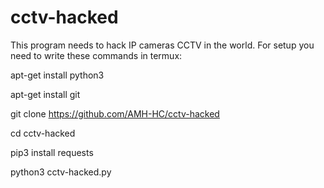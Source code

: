 # cctv-hacked
This program needs to hack IP cameras CCTV in the world. For setup you need to write these commands in termux:

apt-get install python3

apt-get install git

git clone https://github.com/AMH-HC/cctv-hacked

cd cctv-hacked

pip3 install requests

python3 cctv-hacked.py

